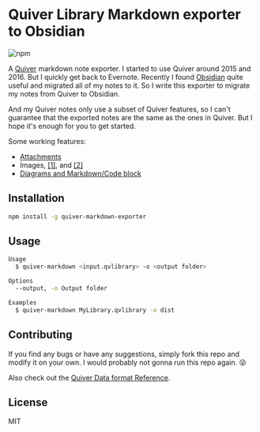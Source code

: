 # Quiver Library Markdown exporter to Obsidian

![npm](https://img.shields.io/npm/v/quiver-markdown-exporter)

A [Quiver](https://yliansoft.com/) markdown note exporter. I started to use Quiver around 2015 and 2016. But I quickly get back to Evernote. Recently I found [Obsidian](https://obsidian.md/) quite useful and migrated all of my notes to it. So I write this exporter to migrate my notes from Quiver to Obsidian.

And my Quiver notes only use a subset of Quiver features, so I can't guarantee that the exported notes are the same as the ones in Quiver. But I hope it's enough for you to get started.

Some working features:

- [Attachments](https://github.com/Yukaii/quiver-obsidian-markdown/blob/c13f42daa8af30268797b3d902ba9f844bc24873/src/quiver-markdown.mts#L24-L29)
- Images, [\[1\]](https://github.com/Yukaii/quiver-obsidian-markdown/blob/c13f42daa8af30268797b3d902ba9f844bc24873/src/quiver-markdown.mts#L32-L46), and [\[2\]](https://github.com/Yukaii/quiver-obsidian-markdown/blob/c13f42daa8af30268797b3d902ba9f844bc24873/src/quiver-markdown.mts#L95-L103A)
- [Diagrams and Markdown/Code block](https://github.com/Yukaii/quiver-obsidian-markdown/blob/c13f42daa8af30268797b3d902ba9f844bc24873/src/quiver-markdown.mts#L117-L120)

## Installation

```bash
npm install -g quiver-markdown-exporter
```

## Usage

```bash
Usage
  $ quiver-markdown <input.qvlibrary> -o <output folder>

Options
  --output, -o Output folder

Examples
  $ quiver-markdown MyLibrary.qvlibrary -o dist
```

## Contributing

If you find any bugs or have any suggestions, simply fork this repo and modify it on your own. I would probably not gonna run this repo again. 😝

Also check out the [Quiver Data format Reference](https://github.com/HappenApps/Quiver/wiki/Quiver-Data-Format).

## License

MIT
